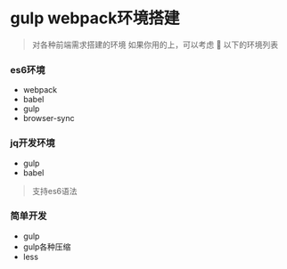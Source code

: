 # gulp webpack环境搭建

> 对各种前端需求搭建的环境
> 如果你用的上，可以考虑 :star2:
> 以下的环境列表

### es6环境
  - webpack
  - babel
  - gulp
  - browser-sync
  
### jq开发环境
  - gulp
  - babel
  > 支持es6语法
  
### 简单开发
  - gulp
  - gulp各种压缩
  - less
  
  
  
